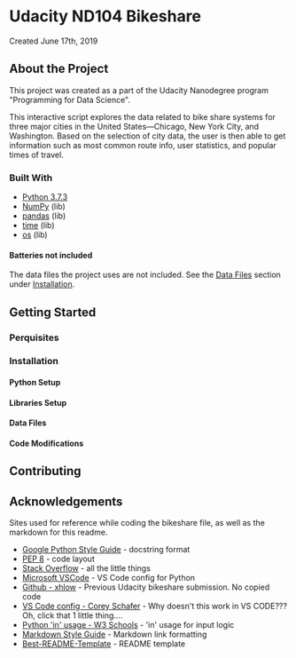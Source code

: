 
# Udacity ND104 Bikeshare

Created June 17th, 2019

## About the Project

This project was created as a part of the Udacity Nanodegree program "Programming for Data Science".

This interactive script explores the data related to bike share systems for three major cities in the United States—Chicago, New York City, and Washington. Based on the selection of city data, the user is then able to get information such as most common route info, user statistics, and popular times of travel.

### Built With

* [Python 3.7.3][python]
* [NumPy][numpy] (lib)
* [pandas][pandas] (lib) 
* [time][time] (lib)
* [os][os] (lib)

[python]: https://www.python.org/
[numpy]: https://www.numpy.org/
[pandas]: https://pandas.pydata.org/
[time]: https://docs.python.org/3/library/time.html 
[os]: https://docs.python.org/3/library/os.html

#### Batteries not included

The data files the project uses are not included. See the [Data Files](#data-files) section under [Installation](#installation).

## Getting Started

### Perquisites

### Installation

#### Python Setup

#### Libraries Setup

#### Data Files

#### Code Modifications

## Contributing

## Acknowledgements

Sites used for reference while coding the bikeshare file, as well as the markdown for this readme.

* [Google Python Style Guide][google-sg] - docstring format
* [PEP 8][pep8] - code layout
* [Stack Overflow][stackoverflow] - all the little things
* [Microsoft VSCode][vscode] - VS Code config for Python
* [Github - xhlow][github01] - Previous Udacity bikeshare submission. No copied code
* [VS Code config - Corey Schafer][yt_coreys] - Why doesn't this work in VS CODE??? Oh, click that 1 little thing....
* [Python 'in' usage - W3 Schools][w3schools] - 'in' usage for input logic
* [Markdown Style Guide][msg] - Markdown link formatting
* [Best-README-Template][brmt] - README template

[google-sg]: http://google.github.io/styleguide/pyguide.html
[pep8]: https://www.python.org/dev/peps/pep-0008/
[stackoverflow]: https://stackoverflow.com/
[vscode]: http://code.visualstudio.com
[github01]: https://github.com/xhlow/udacity-bikeshare-project/blob/master/bikeshare.py
[yt_coreys]: https://www.youtube.com/watch?v=-nh9rCzPJ20
[w3schools]: https://www.w3schools.com/python/ref_keyword_in.asp
[msg]: https://arcticicestudio.github.io/styleguide-markdown/rules/links.html#prefer-reference-links
[brmt]: https://github.com/othneildrew/Best-README-Template
